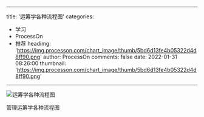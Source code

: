 
---
title: '运筹学各种流程图'
categories: 
 - 学习
 - ProcessOn
 - 推荐
headimg: 'https://img.processon.com/chart_image/thumb/5bd6d13fe4b05322d4d8ff90.png'
author: ProcessOn
comments: false
date: 2022-01-31 08:26:00
thumbnail: 'https://img.processon.com/chart_image/thumb/5bd6d13fe4b05322d4d8ff90.png'
---

<div>   
<img class="thumb" alt="运筹学各种流程图" src="https://img.processon.com/chart_image/thumb/5bd6d13fe4b05322d4d8ff90.png" referrerpolicy="no-referrer">
<p>管理运筹学各种流程图</p>  
</div>
            